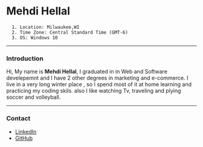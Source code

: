  # Mehdi Hellal
      1. Location: Milwaukee,WI                                              
      2. Time Zone: Central Standard Time (GMT-6)
      3. OS: Windows 10
***
### Introduction
Hi, My name is **Mehdi Hellal**, I graduated in in Web and Software develepemnt and I have 2 other degrees in marketing and e-commerce. 
I live in a very long winter place , so I spend most of it at home learning and practicing my coding skils.
also I like watching Tv, traveling and plying soccer and volleyball.


***
### Contact
* [LinkedIn](www.linkedin.com/in/mehdi-hellal)
* [GitHub](https://github.com/MehdiHellal)
